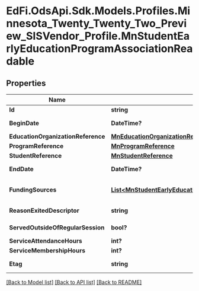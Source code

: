 # EdFi.OdsApi.Sdk.Models.Profiles.Minnesota_Twenty_Twenty_Two_Preview_SISVendor_Profile.MnStudentEarlyEducationProgramAssociationReadable
## Properties

Name | Type | Description | Notes
------------ | ------------- | ------------- | -------------
**Id** | **string** |  | 
**BeginDate** | **DateTime?** | The month, day, and year on which the Student first received services. | 
**EducationOrganizationReference** | [**MnEducationOrganizationReference**](MnEducationOrganizationReference.md) |  | 
**ProgramReference** | [**MnProgramReference**](MnProgramReference.md) |  | 
**StudentReference** | [**MnStudentReference**](MnStudentReference.md) |  | 
**EndDate** | **DateTime?** | The month, day, and year on which the Student exited the Program or stopped receiving services. | [optional] 
**FundingSources** | [**List&lt;MnStudentEarlyEducationProgramAssociationFundingSourceReadable&gt;**](MnStudentEarlyEducationProgramAssociationFundingSourceReadable.md) | An unordered collection of studentEarlyEducationProgramAssociationFundingSources. Funding source. | [optional] 
**ReasonExitedDescriptor** | **string** | The reason the child left the Program within a school or district. | [optional] 
**ServedOutsideOfRegularSession** | **bool?** | Indicates whether the Student received services during the summer session or between sessions. | [optional] 
**ServiceAttendanceHours** | **int?** | Indicates a student&#39;s service attendance hours. | [optional] 
**ServiceMembershipHours** | **int?** | Indicates a student&#39;s service membership hours. | [optional] 
**Etag** | **string** | A unique system-generated value that identifies the version of the resource. | [optional] 

[[Back to Model list]](../README.md#documentation-for-models) [[Back to API list]](../README.md#documentation-for-api-endpoints) [[Back to README]](../README.md)

